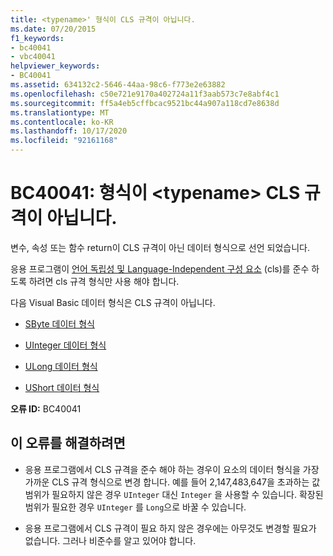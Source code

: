 ```yaml
---
title: <typename>' 형식이 CLS 규격이 아닙니다.
ms.date: 07/20/2015
f1_keywords:
- bc40041
- vbc40041
helpviewer_keywords:
- BC40041
ms.assetid: 634132c2-5646-44aa-98c6-f773e2e63882
ms.openlocfilehash: c50e721e9170a402724a11f3aab573c7e8abf4c1
ms.sourcegitcommit: ff5a4eb5cffbcac9521bc44a907a118cd7e8638d
ms.translationtype: MT
ms.contentlocale: ko-KR
ms.lasthandoff: 10/17/2020
ms.locfileid: "92161168"
---
```

# <a name="bc40041-type-typename-is-not-cls-compliant"></a>BC40041: 형식이 \<typename> CLS 규격이 아닙니다.

변수, 속성 또는 함수 return이 CLS 규격이 아닌 데이터 형식으로 선언 되었습니다.

 응용 프로그램이 [언어 독립성 및 Language-Independent 구성 요소](../../../standard/language-independence-and-language-independent-components.md) (cls)를 준수 하도록 하려면 cls 규격 형식만 사용 해야 합니다.

 다음 Visual Basic 데이터 형식은 CLS 규격이 아닙니다.

- [SByte 데이터 형식](../data-types/sbyte-data-type.md)

- [UInteger 데이터 형식](../data-types/uinteger-data-type.md)

- [ULong 데이터 형식](../data-types/ulong-data-type.md)

- [UShort 데이터 형식](../data-types/ushort-data-type.md)

 **오류 ID:** BC40041

## <a name="to-correct-this-error"></a>이 오류를 해결하려면

- 응용 프로그램에서 CLS 규격을 준수 해야 하는 경우이 요소의 데이터 형식을 가장 가까운 CLS 규격 형식으로 변경 합니다. 예를 들어 2,147,483,647을 초과하는 값 범위가 필요하지 않은 경우 `UInteger` 대신 `Integer` 을 사용할 수 있습니다. 확장된 범위가 필요한 경우 `UInteger` 를 `Long`으로 바꿀 수 있습니다.

- 응용 프로그램에서 CLS 규격이 필요 하지 않은 경우에는 아무것도 변경할 필요가 없습니다. 그러나 비준수를 알고 있어야 합니다.
